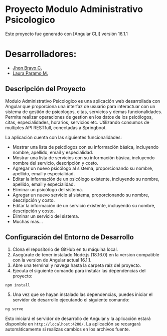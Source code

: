 # Proyecto Modulo Administrativo Psicologico

Este proyecto fue generado con [Angular CLI] versión 16.1.1

# Desarrolladores:

- [Jhon Bravo C.](https://github.com/michinthecat)
- [Laura Paramo M.](https://github.com/LauraParamo)

## Descripción del Proyecto

Modulo Administrativo Psicologico es una aplicación web desarrollada con Angular que proporciona una interfaz de usuario para interactuar con un sistema de gestión de psicólogos, citas, servicios y demas funcionalidades. Permite realizar operaciones de gestion en los datos de los psicólogos, citas, especialidades, horarios, servicios etc. Utilizando consumos de multiples API RESTfull, conectadas a Springboot.

La aplicación cuenta con las siguientes funcionalidades:

- Mostrar una lista de psicólogos con su información básica, incluyendo nombre, apellido, email y especialidad.
- Mostrar una lista de servicios con su información básica, incluyendo nombre del servicio, descripción y costo.
- Agregar un nuevo psicólogo al sistema, proporcionando su nombre, apellido, email y especialidad.
- Editar la información de un psicólogo existente, incluyendo su nombre, apellido, email y especialidad.
- Eliminar un psicólogo del sistema.
- Agregar un nuevo servicio al sistema, proporcionando su nombre, descripción y costo.
- Editar la información de un servicio existente, incluyendo su nombre, descripción y costo.
- Eliminar un servicio del sistema.
- Muchas mas...

## Configuración del Entorno de Desarrollo

1. Clona el repositorio de GitHub en tu máquina local.
2. Asegúrate de tener instalado Node.js (18.16.0) en la version compatible con la version de Angular actual 16.1.1.
3. Abre una terminal y navega hasta la carpeta raíz del proyecto.
4. Ejecuta el siguiente comando para instalar las dependencias del proyecto:

```bash
npm install
```


5. Una vez que se hayan instalado las dependencias, puedes iniciar el servidor de desarrollo ejecutando el siguiente comando:

```bash
ng serve
```

Esto iniciará el servidor de desarrollo de Angular y la aplicación estará disponible en `http://localhost:4200/`. La aplicación se recargará automáticamente si realizas cambios en los archivos fuente.
